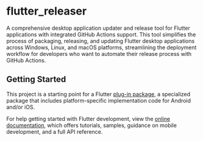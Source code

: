 # flutter_releaser

A comprehensive desktop application updater and release tool for Flutter applications with integrated GitHub Actions support. This tool simplifies the process of packaging, releasing, and updating Flutter desktop applications across Windows, Linux, and macOS platforms, streamlining the deployment workflow for developers who want to automate their release process with GitHub Actions.

## Getting Started

This project is a starting point for a Flutter
[plug-in package](https://flutter.dev/to/develop-plugins),
a specialized package that includes platform-specific implementation code for
Android and/or iOS.

For help getting started with Flutter development, view the
[online documentation](https://docs.flutter.dev), which offers tutorials,
samples, guidance on mobile development, and a full API reference.

